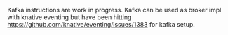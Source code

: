 Kafka instructions are work in progress. Kafka can be used as broker impl with knative eventing but have been hitting https://github.com/knative/eventing/issues/1383 for kafka setup.